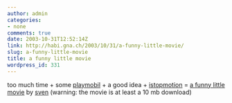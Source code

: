 ```yaml
---
author: admin
categories:
- none
comments: true
date: 2003-10-31T12:52:14Z
link: http://habi.gna.ch/2003/10/31/a-funny-little-movie/
slug: a-funny-little-movie
title: a funny little movie
wordpress_id: 331
---
```


too much time + some [playmobil](http://www.playmobil.com/index.html) + a good idea + [istopmotion](http://www.istopmotion.com/) = [a funny little movie](http://svencentral.com/movies/page95/vikingfilm.html) by [sven](http://svencentral.com/)
(warning: the movie is at least a 10 mb download)

